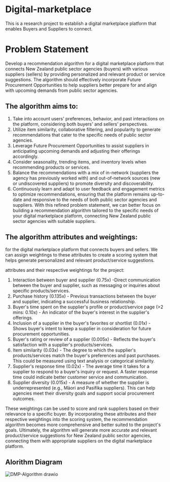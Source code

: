 # Digital-marketplace
This is a research project to establish a digital marketplace platform that enables Buyers and Suppliers to connect. 

# Problem Statement
Develop a recommendation algorithm for a digital marketplace platform that connects New Zealand public sector agencies (buyers) with various suppliers (sellers) by providing personalized and relevant product or service suggestions. The algorithm should effectively incorporate Future Procurement Opportunities to help suppliers better prepare for and align with upcoming demands from public sector agencies.

## The algorithm aims to:

1. Take into account users' preferences, behavior, and past interactions on the platform, considering both buyers' and sellers' perspectives.
2. Utilize item similarity, collaborative filtering, and popularity to generate recommendations that cater to the specific needs of public sector agencies.
3. Leverage Future Procurement Opportunities to assist suppliers in anticipating upcoming demands and adjusting their offerings accordingly.
4. Consider seasonality, trending items, and inventory levels when recommending products or services.
5. Balance the recommendations with a mix of in-network (suppliers the agency has previously worked with) and out-of-network sources (new or undiscovered suppliers) to promote diversity and discoverability.
6. Continuously learn and adapt to user feedback and engagement metrics to optimize recommendations, ensuring that the platform remains up-to-date and responsive to the needs of both public sector agencies and suppliers.
With this refined problem statement, we can better focus on building a recommendation algorithm tailored to the specific needs of your digital marketplace platform, connecting New Zealand public sector agencies with suitable suppliers.

## The algorithm attributes and weightings:

for the digital marketplace platform that connects buyers and sellers. We can assign weightings to these attributes to create a scoring system that helps generate personalized and relevant product/service suggestions.

attributes and their respective weightings for the project:

1. Interaction between buyer and supplier (0.75x) -Direct communication between the buyer and supplier, such as messaging or inquiries about specific products/services.
2. Purchase history (0.135x) - Previous transactions between the buyer and supplier, indicating a successful business relationship.
3. Buyer's time spent on the supplier's profile or product/service page (>2 mins: 0.10x) - An indicator of the buyer's interest in the supplier's offerings.
4. Inclusion of a supplier in the buyer's favorites or shortlist (0.01x) - Shows buyer's intent to keep a supplier in consideration for future procurement opportunities.
5. Buyer's rating or review of a supplier (0.005x) - Reflects the buyer's satisfaction with a supplier's products/services.
6. Item similarity (0.03x) - The degree to which the supplier's products/services match the buyer's preferences and past purchases. This could be measured using text analysis or categorical similarity.
7. Supplier's response time (0.02x) - The average time it takes for a supplier to respond to a buyer's inquiry or request. A faster response time could indicate better customer service and communication.
8. Supplier diversity (0.015x) - A measure of whether the supplier is underrepresented (e.g., Māori and Pasifika suppliers). This can help agencies meet their diversity goals and support social procurement outcomes.

These weightings can be used to score and rank suppliers based on their relevance to a specific buyer. By incorporating these attributes and their respective weightings into the scoring system, the recommendation algorithm becomes more comprehensive and better suited to the project's goals. Ultimately, the algorithm will generate more accurate and relevant product/service suggestions for New Zealand public sector agencies, connecting them with appropriate suppliers on the digital marketplace platform.

## Alorithm Diagram

![DMP-Algorithm drawio](https://user-images.githubusercontent.com/88919193/231110547-39a8188e-a50a-42f9-96f4-a65f1f0af152.png)

